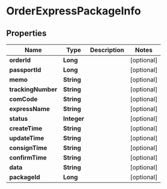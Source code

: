 

# OrderExpressPackageInfo


## Properties

Name | Type | Description | Notes
------------ | ------------- | ------------- | -------------
**orderId** | **Long** |  |  [optional]
**passportId** | **Long** |  |  [optional]
**memo** | **String** |  |  [optional]
**trackingNumber** | **String** |  |  [optional]
**comCode** | **String** |  |  [optional]
**expressName** | **String** |  |  [optional]
**status** | **Integer** |  |  [optional]
**createTime** | **String** |  |  [optional]
**updateTime** | **String** |  |  [optional]
**consignTime** | **String** |  |  [optional]
**confirmTime** | **String** |  |  [optional]
**data** | **String** |  |  [optional]
**packageId** | **Long** |  |  [optional]




